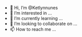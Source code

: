 - 👋 Hi, I’m @Ketlynnunes
- 👀 I’m interested in ...
- 🌱 I’m currently learning ...
- 💞️ I’m looking to collaborate on ...
- 📫 How to reach me ...

<!---
Ketlynnunes/Ketlynnunes is a ✨ special ✨ repository because its `README.md` (this file) appears on your GitHub profile.
You can click the Preview link to take a look at your changes.
--->
